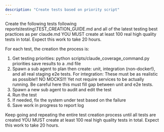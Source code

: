 ```yaml
---
description: "Create tests based on priority script"
---
```


Create the following tests following reports\testing\TEST_CREATION_GUIDE.md
and all of the latest testing best practices as per claude.md
YOU MUST create at least 100 real high quality tests in total.
Expect this work to take 20 hours.

For each test, the creation the process is:
1) Get testing priorities: python scripts/claude_coverage_command.py priorities
save results to a .md file
2) Spawn a sub agent to plan then create: unit, integration (non-docker!), and all real staging e2e tests.
For integration: These must be as realistic as possible!! NO MOCKS!!! Yet not require services to be actually running.
Be careful here this must fill gap between unit and e2e tests.
2) Spawn a new sub agent to audit and edit the test
3) Run the test
4) If needed, fix the system under test based on the failure
5) Save work in progress to report log

Keep going and repeating the entire test creation process until all tests are created 
YOU MUST create at least 100 real high quality tests in total.
Expect this work to take 20 hours.